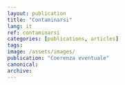 ```yaml
---
layout: publication
title: "Contaminarsi"
lang: it
ref: contaminarsi
categories: [publications, articles]
tags:
image: /assets/images/
publication: "Coerenza eventuale"
canonical:
archive:
---
```

